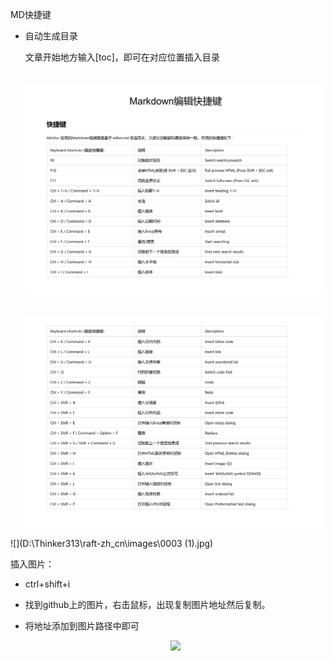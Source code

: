 MD快捷键

- 自动生成目录

  文章开始地方输入[toc]，即可在对应位置插入目录

  ​	![快捷键](./images/0001.jpg)

  ​    ![j](./images/0002.jpg)

![](D:\Thinker313\raft-zh_cn\images\0003 (1).jpg)

插入图片：

- ctrl+shift+i

- 找到github上的图片，右击鼠标，出现复制图片地址然后复制。

- 将地址添加到![]()图片路径中即可

  <div align="center"> <img src="https://cs-notes-1256109796.cos.ap-guangzhou.myqcloud.com/35a8c711-0dc0-4613-95f3-be96c6c6e104.gif" width="400px"> </div><br>

